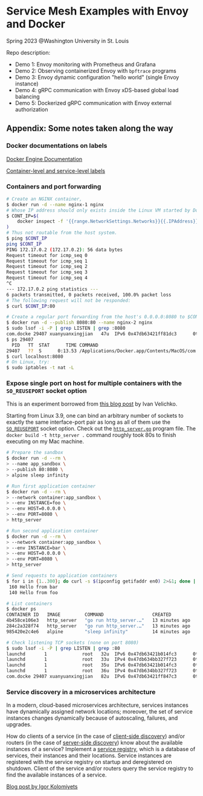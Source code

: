 # Service Mesh Examples with Envoy and Docker

Spring 2023 @Washington University in St. Louis

Repo description:
- Demo 1: Envoy monitoring with Prometheus and Grafana
- Demo 2: Observing containerized Envoy with `bpftrace` programs
- Demo 3: Envoy dynamic configuration "hello world" (single Envoy instance)
- Demo 4: gRPC communication with Envoy xDS-based global load balancing
- Demo 5: Dockerized gRPC communication with Envoy external authorization

## Appendix: Some notes taken along the way

### Docker documentations on labels

[Docker Engine Documentation](https://docs.docker.com/config/labels-custom-metadata/)

[Container-level and service-level labels](https://docs.docker.com/compose/compose-file/compose-file-v3/)

### Containers and port forwarding

```bash
# Create an NGINX container,
$ docker run -d --name nginx-1 nginx
# Whose IP address should only exists inside the Linux VM started by Docker Desktop,
$ CONT_IP=$(
    docker inspect -f '{{range.NetworkSettings.Networks}}{{.IPAddress}}{{end}}' nginx-1
)
# Thus not routable from the host system.
$ ping $CONT_IP
ping $CONT_IP
PING 172.17.0.2 (172.17.0.2): 56 data bytes
Request timeout for icmp_seq 0
Request timeout for icmp_seq 1
Request timeout for icmp_seq 2
Request timeout for icmp_seq 3
Request timeout for icmp_seq 4
^C
--- 172.17.0.2 ping statistics ---
6 packets transmitted, 0 packets received, 100.0% packet loss
# The following request will not be responded:
$ curl $CONT_IP:80

# Create a regular port forwarding from the host's 0.0.0.0:8080 to $CONT_IP:80
$ docker run -d --publish 8080:80 --name nginx-2 nginx
$ sudo lsof -i -P | grep LISTEN | grep :8080
com.docke 29407 xuanyuanxingjian   47u  IPv6 0x47db63421ff81dc3      0t0    TCP *:8080 (LISTEN)
$ ps 29407
  PID   TT  STAT      TIME COMMAND
29407   ??  S      0:13.53 /Applications/Docker.app/Contents/MacOS/com.docker.backend -watchdog -native-api
$ curl localhost:8080
# On Linux, try:
$ sudo iptables -t nat -L
```

### Expose single port on host for multiple containers with the `SO_REUSEPORT` socket option

This is an experiment borrowed from [this blog post](https://iximiuz.com/en/posts/multiple-containers-same-port-reverse-proxy/) by Ivan Velichko.

Starting from Linux 3.9, one can bind an arbitrary number of sockets to exactly the same interface-port pair as long as all of them use the [`SO_REUSEPORT`](https://lwn.net/Articles/542629/) socket option. Check out the [`http_server.go`](https://github.com/xyxj1024/envoy-playground/blob/main/docker-networking-with-go/multiple-containers-same-port/http_server.go) program file. The `docker build -t http_server .` command roughly took 80s to finish executing on my Mac machine.

```bash
# Prepare the sandbox
$ docker run -d --rm \
> --name app_sandbox \
> --publish 80:8080 \
> alpine sleep infinity

# Run first application container
$ docker run -d --rm \
> --network container:app_sandbox \
> --env INSTANCE=foo \
> --env HOST=0.0.0.0 \
> --env PORT=8080 \
> http_server

# Run second application container
$ docker run -d --rm \
> --network container:app_sandbox \
> --env INSTANCE=bar \
> --env HOST=0.0.0.0 \
> --env PORT=8080 \
> http_server

# Send requests to application containers
$ for i in {1..300}; do curl -s $(ipconfig getifaddr en0) 2>&1; done | sort | uniq -c
 160 Hello from bar
 140 Hello from foo

# List containers
$ docker ps
CONTAINER ID   IMAGE         COMMAND                  CREATED          STATUS          PORTS                  NAMES
4b458ce106e3   http_server   "go run http_server.…"   13 minutes ago   Up 13 minutes                          relaxed_murdock
284c2a328f74   http_server   "go run http_server.…"   13 minutes ago   Up 13 minutes                          hungry_nightingale
985420e2c4e6   alpine        "sleep infinity"         14 minutes ago   Up 14 minutes   0.0.0.0:80->8080/tcp   app_sandbox

# Check listening TCP sockets (none on port 8080)
$ sudo lsof -i -P | grep LISTEN | grep :80
launchd       1             root   32u  IPv6 0x47db63421b014fc3      0t0    TCP localhost:8021 (LISTEN)
launchd       1             root   33u  IPv4 0x47db634bb327f723      0t0    TCP localhost:8021 (LISTEN)
launchd       1             root   35u  IPv6 0x47db63421b014fc3      0t0    TCP localhost:8021 (LISTEN)
launchd       1             root   36u  IPv4 0x47db634bb327f723      0t0    TCP localhost:8021 (LISTEN)
com.docke 29407 xuanyuanxingjian   82u  IPv6 0x47db63421ff847c3      0t0    TCP *:80 (LISTEN)
```

### Service discovery in a microservices architecture

In a modern, cloud-based microservices architecture, services instances have dynamically assigned network locations; moreover, the set of service instances changes dynamically because of autoscaling, failures, and upgrades.

How do clients of a service (in the case of [client-side discovery](https://microservices.io/patterns/client-side-discovery.html)) and/or routers (in the case of [server-side discovery](https://microservices.io/patterns/server-side-discovery.html)) know about the available instances of a service? Implement a [service registry](https://microservices.io/patterns/service-registry.html), which is a database of services, their instances and their locations. Service instances are registered with the service registry on startup and deregistered on shutdown. Client of the service and/or routers query the service registry to find the available instances of a service.

[Blog post by Igor Kolomiyets](https://itnext.io/enable-services-auto-discovery-in-docker-swarm-in-15-minutes-ae30f3877dc8)